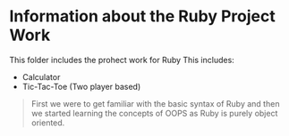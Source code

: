 # Information about the Ruby Project Work

This folder includes the prohect work for Ruby
This includes:
- Calculator
- Tic-Tac-Toe (Two player based)

> First we were to get familiar with the basic syntax of Ruby and then we started learning the concepts of OOPS as Ruby is purely object oriented.
